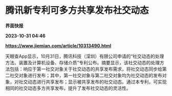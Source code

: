 # 腾讯新专利可多方共享发布社交动态
**界面快报**

**2023-10-31 04:46**

**https://www.jiemian.com/article/10313490.html**

天眼查App显示，10月31日，腾讯科技（深圳）有限公司申请的“社交动态的处理方法、装置及计算机设备、存储介质”专利公布。摘要显示，该社交动态的处理方法包括：响应于第一社交对象关于社交动态的共享发布需求，将社交动态同步给第二社交对象进行发布；其中，第一社交对象与第二社交对象均为社交动态的发布对象，对社交动态进行共享发布；显示被共享发布的社交动态。通过本专利，可实现相同的社交动态多方共享发布，提升了发布社交动态的灵活性。